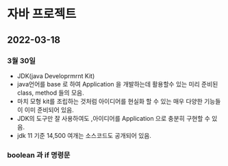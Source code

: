 # 자바 프로젝트
## 2022-03-18

### 3월 30일
* JDK(java Developrmrnt Kit)
* java언어를 base 로 하여 Application 을 개발하는데 활용할수 있는 미리 준비된 class, method 들의 모음.
* 마치 모형 kit를 조립하는 것처럼 아이디어를 현실화 할 수 있는 매우 다양한 기능들이 이미 준비되어 있음.
* JDK의 도구만 잘 사용하여도 ,아이디어를 Application 으로 충분히 구현할 수 있음.
* jdk 11 기준 14,500 여개는 소스코드도 공개되어 있음.

### boolean 과 if 명령문